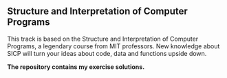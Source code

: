 ## Structure and Interpretation of Computer Programs

This track is based on the Structure and Interpretation of Computer Programs, a legendary course from MIT professors. New knowledge about SICP will turn your ideas about code, data and functions upside down.

**The repository contains my exercise solutions.**

